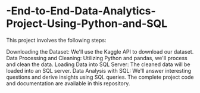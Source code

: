 # -End-to-End-Data-Analytics-Project-Using-Python-and-SQL
This project involves the following steps:

Downloading the Dataset: We'll use the Kaggle API to download our dataset.
Data Processing and Cleaning: Utilizing Python and pandas, we'll process and clean the data.
Loading Data into SQL Server: The cleaned data will be loaded into an SQL server.
Data Analysis with SQL: We'll answer interesting questions and derive insights using SQL queries.
The complete project code and documentation are available in this repository.

